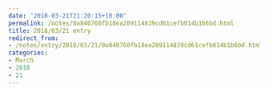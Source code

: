 ```yaml
---
date: "2018-03-21T21:20:15+10:00"
permalink: /notes/0a840760fb18ea289114839cd61cefb014b1b6bd.html
title: 2018/03/21 entry
redirect_from:
- /notes/entry/2018/03/21/0a840760fb18ea289114839cd61cefb014b1b6bd.html
categories:
- March
- 2018
- 21
---
```

